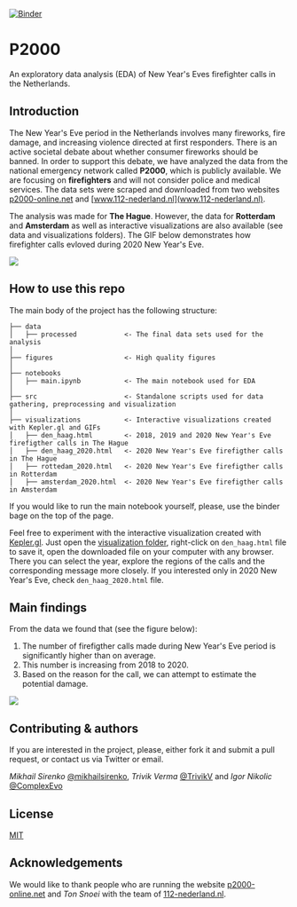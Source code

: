 [![Binder](https://mybinder.org/badge_logo.svg)](https://mybinder.org/v2/gh/mikhailsirenko/P2000/master?filepath=notebooks%2Fmain.ipynb)

# P2000
An exploratory data analysis (EDA) of New Year's Eves firefighter calls in the Netherlands.

## Introduction
The New Year's Eve period in the Netherlands involves many fireworks, fire damage, and increasing violence directed at first responders. There is an active societal debate about whether consumer fireworks should be banned. In order to support this debate, we have analyzed the data from the national emergency network called __P2000__, which is publicly available. We are focusing on __firefighters__ and will not consider police and medical services. The data sets were scraped and downloaded from two websites [p2000-online.net](http://p2000-online.net/) and [www.112-nederland.nl](www.112-nederland.nl).

The analysis was made for __The Hague__. However, the data for __Rotterdam__ and __Amsterdam__ as well as interactive visualizations are also available (see data and visualizations folders). The GIF below demonstrates how firefighter calls evloved during 2020 New Year's Eve.  

![](https://github.com/mikhailsirenko/P2000/blob/master/visualizations/den_haag_2020.gif)

## How to use this repo
The main body of the project has the following structure:
```
├── data
│   ├── processed            <- The final data sets used for the analysis
│
├── figures                  <- High quality figures 
│
├── notebooks                
│   ├── main.ipynb           <- The main notebook used for EDA
│
├── src                      <- Standalone scripts used for data gathering, preprocessing and visualization
│
├── visualizations           <- Interactive visualizations created with Kepler.gl and GIFs            
│   ├── den_haag.html        <- 2018, 2019 and 2020 New Year's Eve firefigther calls in The Hague
│   ├── den_haag_2020.html   <- 2020 New Year's Eve firefigther calls in The Hague
│   ├── rottedam_2020.html   <- 2020 New Year's Eve firefigther calls in Rotterdam  
│   ├── amsterdam_2020.html  <- 2020 New Year's Eve firefigther calls in Amsterdam
```

If you would like to run the main notebook yourself, please, use the binder bage on the top of the page.

Feel free to experiment with the interactive visualization created with [Kepler.gl](https://kepler.gl). Just open the [visualization folder](https://github.com/mikhailsirenko/P2000/tree/master/visualizations), right-click on `den_haag.html` file to save it, open the downloaded file on your computer with any browser. There you can select the year, explore the regions of the calls and the corresponding message more closely. If you interested only in 2020 New Year's Eve, check `den_haag_2020.html` file.

## Main findings
From the data we found that (see the figure below):
1. The number of firefigther calls made during New Year's Eve period is significantly higher than on average.
2. This number is increasing from 2018 to 2020.   
3. Based on the reason for the call, we can attempt to estimate the potential damage.

![](https://github.com/mikhailsirenko/P2000/blob/master/figures/fig5.png)

## Contributing & authors
If you are interested in the project, please, either fork it and submit a pull request, or contact us via Twitter or email.

_Mikhail Sirenko_ [@mikhailsirenko](https://twitter.com/mikhailsirenko), _Trivik Verma_ [@TrivikV](https://twitter.com/TrivikV) and _Igor Nikolic_ [@ComplexEvo](https://twitter.com/ComplexEvo)

## License
[MIT](https://opensource.org/licenses/MIT)

## Acknowledgements
We would like to thank people who are running the website [p2000-online.net](https://p2000-online.net) and _Ton Snoei_ with the team of [112-nederland.nl](https://112-nederland.nl).
